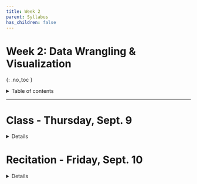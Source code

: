 ```yaml
---
title: Week 2
parent: Syllabus
has_children: false
---
```


# Week 2: Data Wrangling & Visualization
{: .no_toc }

<details closed markdown="block">
  <summary>
    Table of contents
  </summary>
  {: .text-delta }
1. TOC
{:toc}
</details>

---

<!-- ########################################################################### -->

<!-- # Homework Assignment - Due Tuesday, Sept. 7 by 5pm

<details closed markdown="block">
  <summary>Details</summary>

Please complete the following and hand in through Brightspace:

+ Quiz: Whitlock & Schluter, Chapter 1
  + 5 random questions from the [W&S Study Guide](){: target="blank"}
+ Exercise: R/RStudio Basics and Data Structures

</details> -->

<!-- ########################################################################### -->

<!-- ########################################################################### -->

# Class - Thursday, Sept. 9

<details closed markdown="block">
  <summary>Details</summary>

## Data visualization

### Introduction (class website)

### Class Notes

**Plotting with R and ggplot2** - [RMD](Class_2021.09.09/W2.C1_Exercise_DataVisualization_v2.Rmd){: target="blank"} - [HTML](Class_2021.09.09/W2.C1_Exercise_DataVisualization_v2.html){: target="blank"}
+ Answer key: [RMD zipped](Class_2021.09.09/W2.C1_Exercise_DataVisualization_KEY_v2.Rmd.zip){: target="blank"} - [HTML](Class_2021.09.09/W2.C1_Exercise_DataVisualization_KEY_v2.html){: target="blank"}
  + Note that the key was reorganized a little bit to make the presentation clearer.


</details>

<!-- ########################################################################### -->

<!-- ########################################################################### -->

# Recitation - Friday, Sept. 10

<details closed markdown="block">
  <summary>Details</summary>

## Data visualization

### Class Notes

**Plotting with R and ggplot2, continued** - [RMD zipped](Recitation_2021.09.10/W2.R1_Exercise_DataVisualization.Rmd.zip){: target="blank"}
+ Answer key: [RMD zipped](Recitation_2021.09.10/W2.R1_Exercise_DataVisualization_KEY.Rmd.zip){: target="blank"} - [HTML](Recitation_2021.09.10/W2.R1_Exercise_DataVisualization_KEY.html){: target="blank"}
  + Note that the key was reorganized a little bit to make the presentation clearer.

</details>

<!-- ########################################################################### -->
